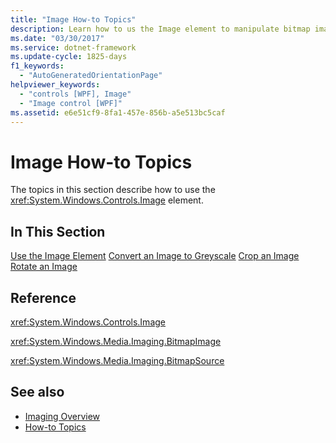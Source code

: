 ```yaml
---
title: "Image How-to Topics"
description: Learn how to us the Image element to manipulate bitmap images in a Windows Presentation Foundation (WPF) application.
ms.date: "03/30/2017"
ms.service: dotnet-framework
ms.update-cycle: 1825-days
f1_keywords:
  - "AutoGeneratedOrientationPage"
helpviewer_keywords:
  - "controls [WPF], Image"
  - "Image control [WPF]"
ms.assetid: e6e51cf9-8fa1-457e-856b-a5e513bc5caf
---
```

# Image How-to Topics

The topics in this section describe how to use the <xref:System.Windows.Controls.Image> element.

## In This Section

[Use the Image Element](how-to-use-the-image-element.md)
  [Convert an Image to Greyscale](how-to-convert-an-image-to-greyscale.md)
  [Crop an Image](how-to-crop-an-image.md)
  [Rotate an Image](how-to-rotate-an-image.md)

## Reference

<xref:System.Windows.Controls.Image>

<xref:System.Windows.Media.Imaging.BitmapImage>

<xref:System.Windows.Media.Imaging.BitmapSource>

## See also

- [Imaging Overview](../graphics-multimedia/imaging-overview.md)
- [How-to Topics](../graphics-multimedia/imaging-how-to-topics.md)
